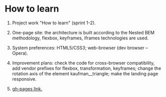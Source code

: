 # How to learn

1. Project work "How to learn" (sprint 1-2).

2. One-page site: the architecture is built according to the Nested BEM methodology, flexbox, keyframes, iframes technologies are used.

3. System preferences: HTML5/CSS3; web-browser (dev browser – Opera).

4. Improvement plans: check the code for cross-browser compatibility, add vendor prefixes for flexbox, transformation, keyframes; change the rotation axis of the element kaufman__triangle; make the landing page responsive.

5. [gh-pages link.](https://how-to-learn-kohl.vercel.app/ "gh-pages link.")
